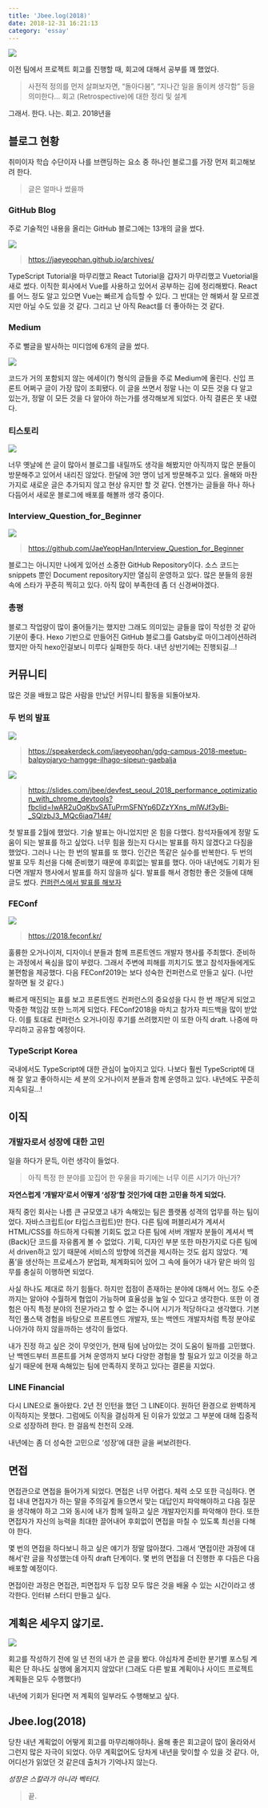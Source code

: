 ```yaml
---
title: 'Jbee.log(2018)'
date: 2018-12-31 16:21:13
category: 'essay'
---
```


![](./images/2018_retro_1.png)

이전 팀에서 프로젝트 회고를 진행할 때, 회고에 대해서 공부를 꽤 했었다.

> 사전적 정의를 먼저 살펴보자면, “돌아다봄”, “지나간 일을 돌이켜 생각함” 등을 의미한다… 회고 (Retrospective)에 대한 정리 및 설계

그래서. 한다. 나는. 회고. 2018년을

## 블로그 현황

취미이자 학습 수단이자 나를 브랜딩하는 요소 중 하나인 블로그를 가장 먼저 회고해보려 한다.

> 글은 얼마나 썼을까

### GitHub Blog

주로 기술적인 내용을 올리는 GitHub 블로그에는 13개의 글을 썼다.

![](./images/2018_retro_2.png)

> https://jaeyeophan.github.io/archives/

TypeScript Tutorial을 마무리했고 React Tutorial을 갑자기 마무리했고 Vuetorial을 새로 썼다. 이직한 회사에서 Vue를 사용하고 있어서 공부하는 김에 정리해봤다. React를 어느 정도 알고 있으면 Vue는 빠르게 습득할 수 있다. 그 반대는 안 해봐서 잘 모르겠지만 아닐 수도 있을 것 같다. 그리고 난 아직 React를 더 좋아하는 것 같다.

### Medium

주로 뻘글을 발사하는 미디엄에 6개의 글을 썼다.

![](./images/2018_retro_3.png)

코드가 거의 포함되지 않는 에세이(?) 형식의 글들을 주로 Medium에 올린다. 신입 프론트 어쩌구 글이 가장 많이 조회됐다. 이 글을 쓰면서 정말 나는 이 모든 것을 다 알고 있는가, 정말 이 모든 것을 다 알아야 하는가를 생각해보게 되었다. 아직 결론은 못 내렸다.

### 티스토리

![](./images/2018_retro_4.png)

너무 옛날에 쓴 글이 많아서 블로그를 내릴까도 생각을 해봤지만 아직까지 많은 분들이 방문해주고 있어서 내리진 않았다. 한달에 3만 명이 넘게 방문해주고 있다. 올해와 마찬가지로 새로운 글은 추가되지 않고 현상 유지만 할 것 같다. 언젠가는 글들을 하나 하나 다듬어서 새로운 블로그에 배포를 해볼까 생각 중이다.

### Interview_Question_for_Beginner

![](./images/2018_retro_5.png)

> https://github.com/JaeYeopHan/Interview_Question_for_Beginner

블로그는 아니지만 나에게 있어선 소중한 GitHub Repository이다. 소스 코드는 snippets 뿐인 Document repository지만 열심히 운영하고 있다. 많은 분들의 응원 속에 스타가 꾸준히 찍히고 있다. 아직 많이 부족한데 좀 더 신경써야겠다.

### 총평

블로그 작업량이 많이 줄어들기는 했지만 그래도 의미있는 글들을 많이 작성한 것 같아 기분이 좋다. Hexo 기반으로 만들어진 GitHub 블로그를 Gatsby로 마이그레이션하려 했지만 아직 hexo인걸보니 미루다 실패한듯 하다. 내년 상반기에는 진행되길…!

## 커뮤니티

많은 것을 배웠고 많은 사람을 만났던 커뮤니티 활동을 되돌아보자.

### 두 번의 발표

![](./images/2018_retro_6.png)

> https://speakerdeck.com/jaeyeophan/gdg-campus-2018-meetup-balpyojaryo-hamgge-ilhago-sipeun-gaebalja

![](./images/2018_retro_7.png)

> https://slides.com/jbee/devfest_seoul_2018_performance_optimization_with_chrome_devtools?fbclid=IwAR2uOqKbvSATuPrmSFNYp6DZzYXns_mlWJf3yBi-_SQlzbJ3_MQc6iaq714#/

첫 발표를 2월에 했었다. 기술 발표는 아니었지만 온 힘을 다했다. 참석자들에게 정말 도움이 되는 발표를 하고 싶었다. 너무 힘을 줬는지 다시는 발표를 하지 않겠다고 다짐을 했었다. 그러나 나는 한 번의 발표를 또 했다. 인간은 똑같은 실수를 반복한다. 두 번의 발표 모두 최선을 다해 준비했기 때문에 후회없는 발표를 했다. 아마 내년에도 기회가 된다면 개발자 행사에서 발표를 하지 않을까 싶다. 발표를 해서 경험한 좋은 것들에 대해 글도 썼다. [컨퍼런스에서 발표를 해보자](https://www.jbee.io/articles/essay/%EC%BB%A8%ED%8D%BC%EB%9F%B0%EC%8A%A4%EC%97%90%EC%84%9C%20%EB%B0%9C%ED%91%9C%EB%A5%BC%20%ED%95%B4%EB%B3%B4%EC%9E%90)

### FEConf

![](./images/2018_retro_8.png)

> https://2018.feconf.kr/

훌륭한 오거나이저, 디자이너 분들과 함께 프론트엔드 개발자 행사를 주최했다. 준비하는 과정에서 욕심을 많이 부렸다. 그래서 주변에 피해를 끼치기도 했고 참석자들에게도 불편함을 제공했다. 다음 FEConf2019는 보다 성숙한 컨퍼런스로 만들고 싶다. (나만 잘하면 될 것 같다.)

빠르게 매진되는 표를 보고 프론트엔드 컨퍼런스의 중요성을 다시 한 번 깨닫게 되었고 막중한 책임감 또한 느끼게 되었다. FEConf2018을 마치고 참가자 피드백을 많이 받았다. 이를 토대로 컨퍼런스 오거나이징 후기를 쓰려했지만 이 또한 아직 draft. 나중에 마무리하고 공유할 예정이다.

### TypeScript Korea

국내에서도 TypeScript에 대한 관심이 높아지고 있다. 나보다 훨씬 TypeScript에 대해 잘 알고 좋아하시는 세 분의 오거나이저 분들과 함께 운영하고 있다. 내년에도 꾸준히 지속되길…!

## 이직

### 개발자로서 성장에 대한 고민

일을 하다가 문득, 이런 생각이 들었다.

> 아직 특정 한 분야를 꼬집어 한 우물을 파기에는 너무 이른 시기가 아닌가?

**자연스럽게 ‘개발자’로서 어떻게 ‘성장’할 것인가에 대한 고민을 하게 되었다.**

재직 중인 회사는 나름 큰 규모였고 내가 속해있는 팀은 플랫폼 성격의 업무를 하는 팀이었다. 자바스크립트(or 타입스크립트)만 한다. 다른 팀에 퍼블리셔가 계셔서 HTML/CSS를 하드하게 다뤄볼 기회도 없고 다른 팀에 서버 개발자 분들이 계셔서 백(Back)단 코드를 자유롭게 볼 수 없었다. 기획, 디자인 부분 또한 마찬가지로 다른 팀에서 driven하고 있기 때문에 서비스의 방향에 의견을 제시하는 것도 쉽지 않았다. ‘제품’을 생산하는 프로세스가 분업화, 체계화되어 있어 그 속에 들어가 내가 맡은 바의 임무를 충실히 이행하면 되었다.

사실 하나도 제대로 하기 힘들다. 하지만 접점이 존재하는 분야에 대해서 어느 정도 수준까지는 알아야 수월하게 협업이 가능하며 효율성을 높일 수 있다고 생각한다. 또한 이 경험은 아직 특정 분야의 전문가라고 할 수 없는 주니어 시기가 적당하다고 생각했다. 기본적인 풀스택 경험을 바탕으로 프론트엔드 개발자, 또는 백엔드 개발자처럼 특정 분야로 나아가야 하지 않을까하는 생각이 들었다.

내가 진정 하고 싶은 것이 무엇인가, 현재 팀에 남아있는 것이 도움이 될까를 고민했다. 난 백엔드부터 프론트를 거쳐 운영까지 보다 다양한 경험을 할 필요가 있고 이것을 하고 싶기 때문에 현재 속해있는 팀에 만족하지 못하고 있다는 결론을 지었다.

### LINE Financial

다시 LINE으로 돌아왔다. 2년 전 인턴을 했던 그 LINE이다. 원하던 환경으로 완벽하게 이직하지는 못했다. 그럼에도 이직을 결심하게 된 이유가 있었고 그 부분에 대해 집중적으로 성장하려 한다. 한 걸음씩 천천히 오래.

내년에는 좀 더 성숙한 고민으로 ‘성장’에 대한 글을 써보려한다.

## 면접

면접관으로 면접을 들어가게 되었다. 면접은 너무 어렵다. 체력 소모 또한 극심하다. 면접 내내 면접자가 하는 말을 주의깊게 들으면서 맞는 대답인지 파악해야하고 다음 질문을 생각해야 하고 그와 동시에 내가 함께 일하고 싶은 개발자인지를 파악해야 한다. 또한 면접자가 자신의 능력을 최대한 끌어내어 후회없이 면접을 마칠 수 있도록 최선을 다해야 한다.

몇 번의 면접을 하다보니 하고 싶은 얘기가 정말 많아졌다. 그래서 ‘면접이란 과정에 대해서'란 글을 작성했는데 아직 draft 단계이다. 몇 번의 면접을 더 진행한 후 다듬은 다음 배포할 예정이다.

면접이란 과정은 면접관, 피면접자 두 입장 모두 많은 것을 배울 수 있는 시간이라고 생각한다. 인터뷰 스터디 만들고 싶다.

## 계획은 세우지 않기로.

![](./images/2018_retro_9.png)

회고를 작성하기 전에 일 년 전의 내가 쓴 글을 봤다. 야심차게 준비한 분기별 포스팅 계획은 단 하나도 실행에 옮겨지지 않았다! (그래도 다른 발표 계획이나 사이드 프로젝트 계획들은 모두 수행했다!)

내년에 기회가 된다면 저 계획의 일부라도 수행해보고 싶다.

## Jbee.log(2018)

당찬 내년 계획없이 어떻게 회고를 마무리해야하나. 올해 좋은 회고글이 많이 올라와서 그런지 많은 자극이 되었다. 아무 계획없어도 당차게 내년을 맞이할 수 있을 것 같다. 아, 어디선가 읽었던 것 같은데 출처가 기억나지 않는다.

_성장은 스칼라가 아니라 벡터다._

> 끝.
